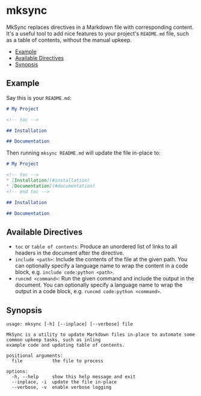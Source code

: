 # mksync

MkSync replaces directives in a Markdown file with corresponding content. It's a useful tool to add nice
features to your project's `README.md` file, such as a table of contents, without the manual upkeep.

<!-- table of contents -->
* [Example](#example)
* [Available Directives](#available-directives)
* [Synopsis](#synopsis)
<!-- end table of contents -->

## Example

Say this is your `README.md`:

```md
# My Project

<!-- toc -->

## Installation

## Documentation
```

Then running `mksync README.md` will update the file in-place to:

```md
# My Project

<!-- toc -->
* [Installation](#installation)
* [Documentation](#documentation)
<!-- end toc -->

## Installation

## Documentation
```

## Available Directives

* `toc` or `table of contents`: Produce an unordered list of links to all headers in the document after the directive.
* `include <path>`: Include the contents of the file at the given path. You can optionally specify a language name to
  wrap the content in a code block, e.g. `include code:python <path>`.
* `runcmd <command>`: Run the given command and include the output in the document. You can optionally specify a
  language name to wrap the output in a code block, e.g. `runcmd code:python <command>`.

## Synopsis

<!-- runcmd code: mksync --help -->
```
usage: mksync [-h] [--inplace] [--verbose] file

MkSync is a utility to update Markdown files in-place to automate some common upkeep tasks, such as inling
example code and updating table of contents.

positional arguments:
  file           the file to process

options:
  -h, --help     show this help message and exit
  --inplace, -i  update the file in-place
  --verbose, -v  enable verbose logging
```
<!-- end runcmd -->
